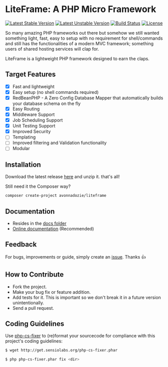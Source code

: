 # LiteFrame: A PHP Micro Framework
[![Latest Stable Version](https://poser.pugx.org/avonnadozie/liteframe/v/stable)](https://packagist.org/packages/avonnadozie/liteframe)
[![Latest Unstable Version](https://poser.pugx.org/avonnadozie/liteframe/v/unstable)](https://packagist.org/packages/avonnadozie/liteframe)
[![Build Status](https://travis-ci.org/AVONnadozie/LiteFrame.svg?branch=master)](https://travis-ci.org/AVONnadozie/LiteFrame)
[![License](https://poser.pugx.org/avonnadozie/liteframe/license)](https://packagist.org/packages/avonnadozie/liteframe)

So many amazing PHP frameworks out there but somehow we still wanted something light, fast, easy to setup
with no requirement for shell/commands and still has the functionalities of a modern MVC framework; 
something users of shared hosting services will clap for.

LiteFrame is a lightweight PHP framework designed to earn the claps.

## Target Features
- [x] Fast and lightweight
- [x] Easy setup (no shell commands required)
- [x] RedBeanPHP - A Zero Config Database Mapper that automatically builds your database schema on the fly
- [x] Easy Routing
- [x] Middleware Support
- [x] Job Scheduling Support
- [x] Unit Testing Support
- [x] Improved Security
- [ ] Templating
- [ ] Improved filtering and Validation functionality
- [ ] Modular

## Installation
Download the latest release [here](https://github.com/AVONnadozie/LiteFrame/releases) and unzip it. that's all!

Still need it the Composer way?

```bash
composer create-project avonnadozie/liteframe
```


## Documentation
* Resides in the [docs folder](./docs)
* [Online documentation](https://avonnadozie.github.io/LiteFrame/) (Recommended)

## Feedback
For bugs, improvements or guide, simply create an [issue](https://github.com/AVONnadozie/LiteFrame/issues). Thanks 👍

## How to Contribute
* Fork the project.
* Make your bug fix or feature addition.
* Add tests for it. This is important so we don't break it in a future version unintentionally.
* Send a pull request.

## Coding Guidelines
Use [php-cs-fixer](https://github.com/FriendsOfPHP/PHP-CS-Fixer) to (re)format your sourcecode for compliance with this project's coding guidelines:

```bash
$ wget http://get.sensiolabs.org/php-cs-fixer.phar

$ php php-cs-fixer.phar fix <dir>
```
